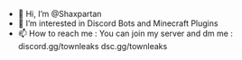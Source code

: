 - 👋 Hi, I’m @Shaxpartan
- 👀 I’m interested in Discord Bots and Minecraft Plugins
- 📫 How to reach me : You can join my server and dm me : discord.gg/townleaks dsc.gg/townleaks

